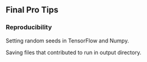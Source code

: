

## Final Pro Tips

### Reproducibility

Setting random seeds in TensorFlow and Numpy.

Saving files that contributed to run in output directory.